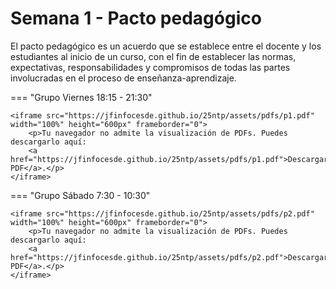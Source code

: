 

# Semana 1 - Pacto pedagógico


El pacto pedagógico es un acuerdo que se establece entre el docente y los estudiantes al inicio de un curso, con el fin de establecer las normas, expectativas, responsabilidades y compromisos de todas las partes involucradas en el proceso de enseñanza-aprendizaje.


=== "Grupo Viernes 18:15 - 21:30"

    <iframe src="https://jfinfocesde.github.io/25ntp/assets/pdfs/p1.pdf" width="100%" height="600px" frameborder="0">
        <p>Tu navegador no admite la visualización de PDFs. Puedes descargarlo aquí: 
        <a href="https://jfinfocesde.github.io/25ntp/assets/pdfs/p1.pdf">Descargar PDF</a>.</p>
    </iframe>

=== "Grupo Sábado 7:30 - 10:30"

    <iframe src="https://jfinfocesde.github.io/25ntp/assets/pdfs/p2.pdf" width="100%" height="600px" frameborder="0">
        <p>Tu navegador no admite la visualización de PDFs. Puedes descargarlo aquí: 
        <a href="https://jfinfocesde.github.io/25ntp/assets/pdfs/p2.pdf">Descargar PDF</a>.</p>
    </iframe>













